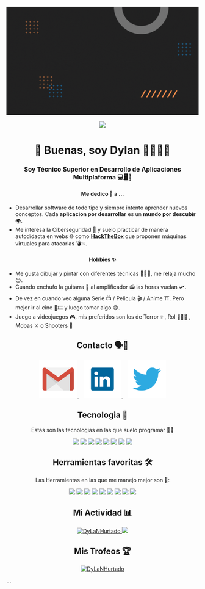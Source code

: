 <!-- Banner -->
<p align="center">
<img src="https://raw.githubusercontent.com/DyLaNHurtado/DyLaNHurtado/master/images/DyLaNHurtado.gif" alt="DyLaNHurtado"/>
</p>
<!--PROFILE VIEW CONT-->
<p align="center">
<img loading="lazy" src="https://komarev.com/ghpvc/?username=DyLaNHurtado&style=flat&color=42b983&label=PROFILE+VIEWS" />
</p>


<h1 align="center"> 👋 Buenas, soy Dylan 👨🏻‍💻👻 </h1>

  
  <h3 align="center"> Soy Técnico Superior en Desarrollo de Aplicaciones Multiplaforma 💻🖥️📱</h3>
  
  
  <!-- Me dedico a  -->
  <h4 align="center"><b>Me dedico 💼 a</b> ... </h4>
  <p align="center">
  <ul>
  <li>Desarrollar software de todo tipo y siempre intento aprender nuevos conceptos.
  Cada <b>aplicacion por desarrollar</b> es un <b>mundo por descubir</b> 🌍.</li>
  
  <li>Me interesa la Ciberseguridad 🔐 y suelo practicar de manera autodidacta en webs 🌐 como <a href="https://www.hackthebox.com/" target="_blank"><b>HackTheBox</b></a> que proponen máquinas virtuales para atacarlas 💣💥.</li>

</ul>
  
 </p> 
 <!-- Hobbies  -->
 <h4 align="center"><b>Hobbies</b> ✨</h4>
 <p align="center">
  <ul>
    <li>Me gusta dibujar y pintar con diferentes técnicas 👨🏻‍🎨, me relaja mucho 😌.</li>
  <li>Cuando enchufo la guitarra 🎸 al amplificador 📻 las horas vuelan 🛩️. </li>
    <li>De vez en cuando veo alguna Serie 📺 / Pelicula 🎬 / Anime ⛩️. Pero mejor ir al cine 🎥🎞️ y luego tomar algo 😋.</li>
    <li>Juego a videojuegos 🎮, mis preferidos son los de Terror 💀 , Rol 🧙🏻‍♂️ , Mobas ⚔️ o Shooters 🔫</li>
</ul>
</p>

<!-- Contacto  -->
<h2 align="center"> Contacto 🗣️📨 </h2>


<p align="center">
  
  <!-- Gmail -->
  <a href="mailto:dylanhurtado43@gmail.com" target="_blank">
    <img loading="lazy" src="https://raw.githubusercontent.com/DyLaNHurtado/DyLaNHurtado/master/images/gmail.png" height="100" alt="gmail"/>
  </a>&nbsp;&nbsp;
    <!-- LinkedIn -->
  <a href="https://www.linkedin.com/in/dylan-hurtado-a88535225/" target="_blank">
    <img loading="lazy" src="https://raw.githubusercontent.com/DyLaNHurtado/DyLaNHurtado/master/images/linkedIn.png" height="100"/>
  </a>&nbsp;&nbsp;
  <!-- Twitter -->
   <a href="https://twitter.com/DyLaNHurtado_" target="_blank">
    <img loading="lazy" src="https://raw.githubusercontent.com/DyLaNHurtado/DyLaNHurtado/master/images/twitter.png" height="100"/>
  </a> 
</p>



<!-- Lenguajes -->
<h2 align="center"> Tecnologia 💬 </h2>
<p align="center">Estas son las tecnologias en las que suelo programar 🧠🤓</p>

<p align="center">
  <!--JAVA-->
  <img loading="lazy" src="https://user-images.githubusercontent.com/90937483/141752239-e0942533-e1dc-4bad-b714-86c052dffe09.png" 
  height="50" />
  <!--PYTHON-->
  <img loading="lazy" src="https://user-images.githubusercontent.com/90937483/141752846-5629c1ae-1a7e-4c86-a558-7b4ee68cc26f.png" 
  height="50" />
  <!--BASH-->
  <img loading="lazy" src="https://img.icons8.com/plasticine/2x/bash.png" 
  height="60" />
  <!--SQL-->
  <img loading="lazy" src="http://www.faceofit.com/wp-content/uploads/2016/04/logoAzureSql.png" 
  height="50" />
  <!--HTML5-->
  <img loading="lazy" src="https://upload.wikimedia.org/wikipedia/commons/6/61/HTML5_logo_and_wordmark.svg" 
    height="60" />
  <!--CSS3-->
  <img loading="lazy" src="https://upload.wikimedia.org/wikipedia/commons/thumb/d/d5/CSS3_logo_and_wordmark.svg/180px-CSS3_logo_and_wordmark.svg.png" 
  height="60" />
   <!--JS-->
  <img loading="lazy" src="https://camo.githubusercontent.com/72c27477f91493365e44b44306740892911721464f3f25d5b706c5deab24bfc2/68747470733a2f2f75706c6f61642e77696b696d656469612e6f72672f77696b6970656469612f636f6d6d6f6e732f7468756d622f392f39392f556e6f6666696369616c5f4a6176615363726970745f6c6f676f5f322e7376672f34383070782d556e6f6666696369616c5f4a6176615363726970745f6c6f676f5f322e7376672e706e67" 
  height="50" />
  <!--MONGODB-->
  <img loading="lazy" src="https://camo.githubusercontent.com/76eef8f3cc351a6227d1ead376a039599f45c06efc48a6da32ec62f5482b34da/68747470733a2f2f63646e2e776f726c64766563746f726c6f676f2e636f6d2f6c6f676f732f6d6f6e676f64622d69636f6e2d312e737667" 
  height="65" />
  <!--KOTLIN
  <img loading="lazy" src="https://cdn.freebiesupply.com/logos/large/2x/kotlin-1-logo-png-transparent.png" 
  height="50" />-->
  </p>

  <!-- Herramientas Favoritas -->
<h2 align="center"> Herramientas favoritas 🛠️ </h2>
<p align="center"> Las Herramientas en las que me manejo mejor son 👀: </p>
<p align="center">
  <!--GIT-->
  <img loading="lazy" src="https://camo.githubusercontent.com/c084dd81e1577424180d491bd4cc9d4b9ff1268dfbf9142eb0ac442d61906c05/68747470733a2f2f6d69726f2e6d656469756d2e636f6d2f6d61782f3635302f312a7a7a7664526d484747584f4e5a7075513246657173512e706e67" 
  height="50" />
  <!--GITHUB-->
  <img loading="lazy" src="https://camo.githubusercontent.com/a57c02ec4694ccf6673a50dd66afde6ca08c8fa4ff4717cbafb6df352fd7878e/68747470733a2f2f64697374726561752e636f6d2f6769746875622e737667" 
  height="50" />
  <!--VISUAL_STUDIO-->
  <img loading="lazy" src="https://user-images.githubusercontent.com/674621/71187801-14e60a80-2280-11ea-94c9-e56576f76baf.png" 
  height="50" />
  <!--INTELLIJ-->
  <img loading="lazy" src="https://camo.githubusercontent.com/728910691bb690edee33bc5cfdf5c931f3b5d05a2f1dd3330766a09aa7a91698/68747470733a2f2f7265736f75726365732e6a6574627261696e732e636f6d2f73746f726167652f70726f64756374732f696e74656c6c696a2d696465612f696d672f6d6574612f696e74656c6c696a2d696465615f6c6f676f5f333030783330302e706e67" 
  height="55" />
  <!--DOCKER-->
  <img loading="lazy" src="https://camo.githubusercontent.com/2c530b38cb14e74d785ebe8d7bf1a649fb44d3e9f43a8dbc103dc01d1fbfce0e/68747470733a2f2f7777772e646f636b65722e636f6d2f73697465732f64656661756c742f66696c65732f64382f323031392d30372f766572746963616c2d6c6f676f2d6d6f6e6f6368726f6d617469632e706e67" 
    height="55" />
  <!--DBEAVER-->
  <img loading="lazy" src="https://camo.githubusercontent.com/2e214a26fab59cc2fce5a4b49e7b0a74c6ec4c03ded750486490b4eb5bd6c3ea/68747470733a2f2f75706c6f61642e77696b696d656469612e6f72672f77696b6970656469612f636f6d6d6f6e732f7468756d622f622f62352f444265617665725f6c6f676f2e7376672f3130323470782d444265617665725f6c6f676f2e7376672e706e67" 
  height="55" />
  <!--VIRTUALBOX-->
  <img loading="lazy" src="https://www.freepngimg.com/download/ubuntu/76636-icons-boxing-virtual-machine-computer-operating-systems.png" 
  height="55" />
    <!--UNITY-->
  <img loading="lazy" src="https://cdn.worldvectorlogo.com/logos/unity-69.svg" 
  height="55">
  <!--ANDROID_STUDIO-->
  <img loading="lazy" src="https://1.bp.blogspot.com/-LgTa-xDiknI/X4EflN56boI/AAAAAAAAPuk/24YyKnqiGkwRS9-_9suPKkfsAwO4wHYEgCLcBGAsYHQ/s0/image9.png" 
  height="65" />
  </p>


<!-- Mi actividad -->
<h2 align="center"> Mi Actividad 📊 </h2>
<p align="center">
  
  <a href="https://github-readme-stats.vercel.app/api?username=DyLaNHurtado&show_icons=true&theme=react">
    <img loading="lazy" src="https://github-readme-stats.vercel.app/api?username=DyLaNHurtado&show_icons=true&theme=react" height="220" alt="DyLaNHurtado"/>
  </a> 
   <a href="https://github-readme-stats.vercel.app/api/top-langs/?username=DyLaNHurtado&theme=react">
    <img loading="lazy" src="https://github-readme-stats.vercel.app/api/top-langs/?username=DyLaNHurtado&theme=react&layout=compact" height="220"/>
  </a> 
</p>
<!-- Trofeos -->
<h2 align="center"> Mis Trofeos 🏆 </h2>
<p align="center">
  <a href="https://github.com/ryo-ma/github-profile-trophy"><img src="https://github-profile-trophy.vercel.app/?username=DyLaNHurtado&theme=juicyfresh" alt="DyLaNHurtado" height= 250/></a>
</p>

...


<!--
**DyLaNHurtado/DyLaNHurtado** is a ✨ _special_ ✨ repository because its `README.md` (this file) appears on your GitHub profile.

Here are some ideas to get you started:

- 🔭 I’m currently working on ...
- 🌱 I’m currently learning ...
- 👯 I’m looking to collaborate on ...
- 🤔 I’m looking for help with ...
- 💬 Ask me about ...
- 📫 How to reach me: ...
- 😄 Pronouns: ...
- ⚡ Fun fact: ...
-->
